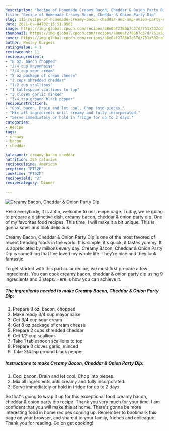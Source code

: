 ```yaml
---
description: "Recipe of Homemade Creamy Bacon, Cheddar & Onion Party Dip"
title: "Recipe of Homemade Creamy Bacon, Cheddar & Onion Party Dip"
slug: 115-recipe-of-homemade-creamy-bacon-cheddar-and-amp-onion-party-dip
date: 2021-09-04T02:15:51.950Z
image: https://img-global.cpcdn.com/recipes/a8e0af2786b7c37d/751x532cq70/creamy-bacon-cheddar-onion-party-dip-recipe-main-photo.jpg
thumbnail: https://img-global.cpcdn.com/recipes/a8e0af2786b7c37d/751x532cq70/creamy-bacon-cheddar-onion-party-dip-recipe-main-photo.jpg
cover: https://img-global.cpcdn.com/recipes/a8e0af2786b7c37d/751x532cq70/creamy-bacon-cheddar-onion-party-dip-recipe-main-photo.jpg
author: Wesley Burgess
ratingvalue: 4.1
reviewcount: 11
recipeingredient:
- "8 oz. bacon chopped"
- "3/4 cup mayonnaise"
- "3/4 cup sour cream"
- "8 oz package of cream cheese"
- "2 cups shredded cheddar"
- "1/2 cup scallions"
- "1 tablespoon scallions to top"
- "3 cloves garlic minced"
- "3/4 tsp ground black pepper"
recipeinstructions:
- "Cool bacon. Drain and let cool. Chop into pieces."
- "Mix all ingredients until creamy and fully incorporated."
- "Serve immediately or hold in fridge for up to 2 days."
categories:
- Recipe
tags:
- creamy
- bacon
- cheddar

katakunci: creamy bacon cheddar 
nutrition: 266 calories
recipecuisine: American
preptime: "PT12M"
cooktime: "PT52M"
recipeyield: "2"
recipecategory: Dinner

---
```



![Creamy Bacon, Cheddar & Onion Party Dip](https://img-global.cpcdn.com/recipes/a8e0af2786b7c37d/751x532cq70/creamy-bacon-cheddar-onion-party-dip-recipe-main-photo.jpg)

Hello everybody, it is John, welcome to our recipe page. Today, we're going to prepare a distinctive dish, creamy bacon, cheddar & onion party dip. One of my favorites food recipes. This time, I will make it a bit unique. This is gonna smell and look delicious.

Creamy Bacon, Cheddar & Onion Party Dip is one of the most favored of recent trending foods in the world. It is simple, it's quick, it tastes yummy. It is appreciated by millions every day. Creamy Bacon, Cheddar & Onion Party Dip is something that I've loved my whole life. They're nice and they look fantastic.




To get started with this particular recipe, we must first prepare a few ingredients. You can cook creamy bacon, cheddar & onion party dip using 9 ingredients and 3 steps. Here is how you can achieve it.

<!--inarticleads1-->

##### The ingredients needed to make Creamy Bacon, Cheddar & Onion Party Dip:

1. Prepare 8 oz. bacon, chopped
1. Make ready 3/4 cup mayonnaise
1. Get 3/4 cup sour cream
1. Get 8 oz package of cream cheese
1. Prepare 2 cups shredded cheddar
1. Get 1/2 cup scallions
1. Take 1 tablespoon scallions to top
1. Prepare 3 cloves garlic, minced
1. Take 3/4 tsp ground black pepper




<!--inarticleads2-->

##### Instructions to make Creamy Bacon, Cheddar & Onion Party Dip:

1. Cool bacon. Drain and let cool. Chop into pieces.
1. Mix all ingredients until creamy and fully incorporated.
1. Serve immediately or hold in fridge for up to 2 days.




So that's going to wrap it up for this exceptional food creamy bacon, cheddar & onion party dip recipe. Thank you very much for your time. I am confident that you will make this at home. There's gonna be more interesting food in home recipes coming up. Remember to bookmark this page on your browser, and share it to your family, friends and colleague. Thank you for reading. Go on get cooking!
